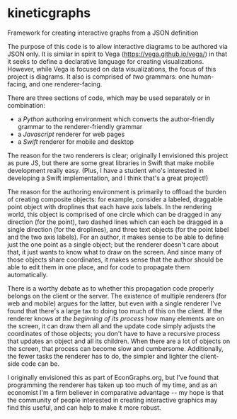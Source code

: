 # kineticgraphs

Framework for creating interactive graphs from a JSON definition

The purpose of this code is to allow interactive diagrams to be authored via JSON only. It is similar in spirit to Vega (https://vega.github.io/vega/) in that it seeks to define a declarative language for creating visualizations. However, while Vega is focused on data visualizations, the focus of this project is diagrams. It also is comprised of *two* grammars: one human-facing, and one renderer-facing.

There are three sections of code, which may be used separately or in combination:
* a *Python* authoring environment which converts the author-friendly grammar to the renderer-friendly grammar
* a *Javascript* renderer for web pages
* a *Swift* renderer for mobile and desktop

The reason for the two renderers is clear; originally I envisioned this project as pure JS, but there are some great libraries in Swift that make mobile development really easy. (Plus, I have a student who's interested in developing a Swift implementation, and I think that's a great project!)

The reason for the authoring environment is primarily to offload the burden of creating composite objects: for example, consider a labeled, draggable point object with droplines that each have axis labels. In the rendering world, this object is comprised of one circle which can be dragged in any direction (for the point), two dashed lines which can each be dragged in a single direction (for the droplines), and three text objects (for the point label and the two axis labels). For an author, it makes sense to be able to define just the one point as a single object; but the renderer doesn't care about that, it just wants to know what to draw on the screen. And since many of those objects share coordinates, it makes sense that the author should be able to edit them in one place, and for code to propagate them automatically.

There is a worthy debate as to whether this propagation code properly belongs on the client or the server. The existence of multiple renderers (for web and mobile) argues for the latter, but even with a single renderer I've found that there's a large tax to doing too much of this on the client. If the renderer knows *at the beginning of its process* how many elements are on the screen, it can draw them all and the update code simply adjusts the coordinates of those objects; you don't have to have a recursive process that updates an object and all its children. When there are a lot of objects on the screen, that process can become slow and cumbersome. Additionally, the fewer tasks the renderer has to do, the simpler and lighter the client-side code can be.

I originally envisioned this as part of EconGraphs.org, but I've found that programming the renderer has taken up too much of my time, and as an economist I'm a firm believer in comparative advantage -- my hope is that the community of people interested in creating interactive graphics may find this useful, and can help to make it more robust.
